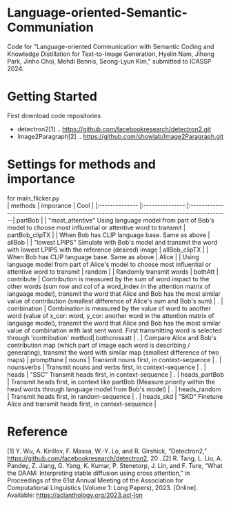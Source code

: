 # Language-oriented-Semantic-Communiation
Code for "Language-oriented Communication with Semantic Coding and Knowledge Distillation for Text-to-Image Generation, Hyelin Nam, Jihong Park, Jinho Choi, Mehdi Bennis, Seong-Lyun Kim," submitted to ICASSP 2024.

# Getting Started
First download code repositories 
* detectron2[1]
..  https://github.com/facebookresearch/detectron2.git
* Image2Paragraph[2]
..  https://github.com/showlab/Image2Paragraph.git
  
# Settings for methods and importance   
for main_flicker.py  
| methods        | imporance        | Cool                                                                                        | 
|:-------------- |:---------------:|:--------------------------------------------------------------------------------------------|
partBob            |                           |        "most_attentive" Using language model from part of Bob's model to choose most influential or attentive word to transmit |
partBob_clipTX     |                           |      When Bob has CLIP language base. Same as above |
allBob             |                           |         "lowest LPIPS" Simulate with Bob's model and transmit the word with lowest LPIPS with the reference (desired) image |
allBob_clipTX      |                           |       When Bob has CLIP language base. Same as above |
Alice              |                           |          Using language model from part of Alice's model to choose most influential or attentive word to transmit |
random             |                           |       Randomly transmit words |
bothAtt            |   contribute              |    Contribution is measured by the sum of word impact to the other words (sum row and col of a word_index in the attention matrix of language model), transmit the word that Alice and Bob has the most similar value of contribution (smallest difference of Alice's sum and Bob's sum)  | 
  .                 |     combination           | Combination is measured by the value of word to another word (value of x_cor: word, y_cor: another word in the attention matrix of language model), transmit the word that Alice and Bob has the most similar value of combination with last sent word. First transmitting word is selected through 'contribution' method|
bothcrossatt       |         .                  | Compare Alice and Bob's contribution map (which part of image each word is describing / generating), transmit the word with similar map (smallest difference of two maps) |
prompttune         | nouns                     |   Transmit nouns first, in context-sequence |
 .                  |      nounsverbs           |      Transmit nouns and verbs first, in context-sequence |
.                   |      heads                |        "SSC" Transmit heads first, in context-sequence |
 .                  |      heads_partBob        |     Transmit heads first, in context like partBob (Measure priority within the head words through language model from Bob's model) |
 .                  |      heads_random         |    Transmit heads first, in random-sequence |
.                   |      heads_skd            |       "SKD" Finetune Alice and transmit heads first, in context-sequence |
      



# Reference
[1] Y. Wu, A. Kirillov, F. Massa, W.-Y. Lo, and R. Girshick, “Detectron2,” https://github.com/facebookresearch/detectron2, 20
..[2] R. Tang, L. Liu, A. Pandey, Z. Jiang, G. Yang, K. Kumar, P. Stenetorp, J. Lin, and F. Ture, “What the DAAM: Interpreting stable diffusion using cross attention,” in Proceedings of the 61st Annual Meeting of the Association for Computational Linguistics (Volume 1: Long Papers), 2023. [Online]. Available: https://aclanthology.org/2023.acl-lon
